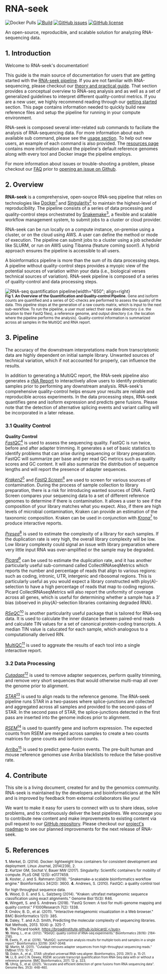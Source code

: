 # RNA-seek

![Docker Pulls](https://img.shields.io/docker/pulls/nciccbr/ccbr_arriba_2.0.0) [![Build](https://github.com/skchronicles/RNA-seek/workflows/Tests/badge.svg)](https://github.com/skchronicles/RNA-seek/actions)  [![GitHub issues](https://img.shields.io/github/issues/skchronicles/RNA-seek?color=brightgreen)](https://github.com/skchronicles/RNA-seek/issues)  [![GitHub license](https://img.shields.io/github/license/skchronicles/RNA-seek)](https://github.com/skchronicles/RNA-seek/blob/main/LICENSE) 

An open-source, reproducible, and scalable solution for analyzing RNA-sequencing data.

## 1. Introduction
Welcome to RNA-seek's documentation! 

This guide is the main source of documentation for users that are getting started with the [RNA-seek pipeline](https://github.com/skchronicles/RNA-seek). If you are not familiar with RNA-sequencing, please checkout our [theory and practical guide](RNA-seq/Theory.md). That section provides a conceptual overview to RNA-seq analysis and as well as a set of generalized guidelines to interpret different quality-control metrics.  If you are a new user, we highly recommend reading through our [getting started](RNA-seq/TLDR-RNA-seq.md) section. This page contains information needed to quickly build new reference files and setup the pipeline for running in your compute environment. 

RNA-seek is composed several inter-related sub commands to faciliate the analysis of RNA-sequencing data. For more information about each available sub command, please see the [usage section](RNA-seq/run.md). To help out new users, an example of each command is also provided. The [resources page](RNA-seq/Resources.md) contains more information about the pipeline's default reference genomes along with every tool and Docker image the pipeline employs. 

For more information about issues or trouble-shooting a problem, please checkout our [FAQ](troubleshooting.md) prior to [opening an issue on Github](https://github.com/skchronicles/RNA-seek/issues).

## 2. Overview

**RNA-seek** is a comprehensive, open-source RNA-seq pipeline that relies on technologies like [Docker<sup>1</sup>](https://www.docker.com/why-docker) and [Singularity<sup>2</sup>](https://singularity.lbl.gov/) to maintain the highest-level of reproducibility. The pipeline consists of a series of data processing and quality-control steps orchestrated by [Snakemake<sup>3</sup>](https://snakemake.readthedocs.io/en/stable/), a flexible and scalable workflow management system, to submit jobs to a cluster or cloud provider.

RNA-seek can be run locally on a compute instance, on-premise using a cluster, or on the cloud using AWS. A user can define the method or mode of execution. The pipeline can submit jobs to a cluster using a job scheduler like SLURM, or run on AWS using Tibanna (feature coming soon!). A hybrid approach ensures the pipeline is accessible to all users.

A bioinformatics pipeline is more than the sum of its data processing steps. A pipeline without quality-control steps provides a myopic view of the potential sources of variation within your data (i.e., biological verses technical sources of variation). RNA-seek pipeline is composed of a series of quality-control and data processing steps.

![RNA-seq quantification pipeline](RNA-seq/images/RNA-seek_Pipeline.svg){width="650"; align=right} <br><sup>**Fig 1. An Overview of the Quantification and Quality-control Pipeline.** Gene and isoform counts are quantified and a series of QC-checks are performed to assess the quality of the data. This pipeline stops at the generation of a raw counts matrix, which is input to the next sub-workflow. To run the pipeline, a user must select their raw data directory (i.e. the location to their FastQ files), a reference genome, and output directory (i.e. the location where the pipeline performs the analysis). Quality-control information is summarized across all samples in the MultiQC and RNA report.</sup>

## 3. Pipeline

The accuracy of the downstream interpretations made from transcriptomic data are highly dependent on initial sample library. Unwanted sources of technical variation, which if not accounted for properly, can influence the results. 

In addition to generating a MultiQC report, the RNA-seek pipeline also generates a [rNA Report](https://github.com/CCBR/rNA) to interactively allow users to identify problematic samples prior to performing any downstream analysis. RNA-seek's comprehensive quality-control helps ensure your results are reliable and reproducible across experiments.  In the data processing steps, RNA-seek quantifies gene and isoform expression and predicts gene fusions. Please note that the detection of alternative splicing events and variant calling will be incorporated in a later release.


### 3.1 Quality Control
**Quality Control**   
[*FastQC*<sup>4</sup>](https://www.bioinformatics.babraham.ac.uk/projects/fastqc/) is used to assess the sequencing quality. FastQC is run twice, before and after adapter trimming. It generates a set of basic statistics to identify problems that can arise during sequencing or library preparation. FastQC will summarize per base and per read QC metrics such as quality scores and GC content. It will also summarize the distribution of sequence lengths and will report the presence of adapter sequences.
 
[*Kraken2*<sup>5</sup>](http://ccb.jhu.edu/software/kraken2/) and [*FastQ Screen*<sup>6</sup>](https://www.bioinformatics.babraham.ac.uk/projects/fastq_screen/) are used to screen for various sources of contamination. During the process of sample collection to library preparation, there is a risk for introducing wanted sources of DNA. FastQ Screen compares your sequencing data to a set of different reference genomes to determine if there is contamination. It allows a user to see if the composition of your library matches what you expect. Also, if there are high levels of microbial contamination, Kraken can provide an estimation of the taxonomic composition. Kraken can be used in conjunction with [*Krona*<sup>7</sup>](https://github.com/marbl/Krona/wiki/KronaTools) to produce interactive reports.

[*Preseq*<sup>8</sup>](http://smithlabresearch.org/software/preseq/) is used to estimate the complexity of a library for each samples. If the duplication rate is very high, the overall library complexity will be low. Low library complexity could signal an issue with library preparation where very little input RNA was over-amplified or the sample may be degraded.

[*Picard*<sup>9</sup>](https://broadinstitute.github.io/picard/) can be used to estimate the duplication rate, and it has another particularly useful sub-command called CollectRNAseqMetrics which reports the number and percentage of reads that align to various regions: such as coding, intronic, UTR, intergenic and ribosomal regions. This is particularly useful as you would expect a library constructed with ploy(A)-selection to have a high percentage of reads that map to coding regions. Picard CollectRNAseqMetrics will also report the uniformity of coverage across all genes, which is useful for determining whether a sample has a 3' bias (observed in ploy(A)-selection libraries containing degraded RNA).

[*RSeQC*<sup>10</sup>](http://rseqc.sourceforge.net/) is another particularity useful package that is tailored for RNA-seq data. It is used to calculate the inner distance between paired-end reads and calculate TIN values for a set of canonical protein-coding transcripts. A median TIN value is calucated for each sample, which analogous to a computationally derived RIN.

[MultiQC<sup>11</sup>](https://multiqc.info/) is used to aggreate the results of each tool into a single interactive report.  

### 3.2 Data Processing
 
[*Cutadapt*<sup>12</sup>](https://cutadapt.readthedocs.io/en/stable/) is used to remove adapter sequences, perform quality trimming, and remove very short sequences that would otherwise multi-map all over the genome prior to alignment. 

[*STAR*<sup>13</sup>](https://github.com/alexdobin/STAR) is used to align reads to the reference genome. The RNA-seek pipeline runs STAR in a two-passes where splice-junctions are collected and aggregated across all samples and provided to the second-pass of STAR. In the second pass of STAR, the splice-junctions detected in the first pass are inserted into the genome indices prior to alignment.

[*RSEM*<sup>14</sup>](https://github.com/deweylab/RSEM) is used to quantify gene and isoform expression. The expected counts from RSEM are merged across samples to create a two counts matrices for gene counts and isoform counts.

[*Arriba*<sup>15</sup>](https://arriba.readthedocs.io/en/latest/) is used to predict gene-fusion events. The pre-built human and mouse reference genomes use Arriba blacklists to reduce the false-positive rate.

## 4. Contribute

This site is a living document, created for and by the genomics community. RNA-seek is maintained by the developers and bioinformaticians at the NIH and is improved by feedback from external collaborators like *you*! 

We want to make it easy for users to connect with us to share ideas, solve problems, and to continuously deliver the best pipelines. We encourage you to contribute new content and make improvements to existing content via pull request to our [GitHub repository](https://github.com/CCBR/RNA-seek). Please checkout our [project's roadmap](https://github.com/skchronicles/RNA-seek/projects/1) to see our planned improvements for the next release of RNA-seek.

## 5. References
<sup>**1.**  Merkel, D. (2014). Docker: lightweight linux containers for consistent development and deployment. Linux Journal, 2014(239), 2.</sup>  
<sup>**2.**  Kurtzer GM, Sochat V, Bauer MW (2017). Singularity: Scientific containers for mobility of compute. PLoS ONE 12(5): e0177459.</sup>  
<sup>**3.**  Koster, J. and S. Rahmann (2018). "Snakemake-a scalable bioinformatics workflow engine." Bioinformatics 34(20): 3600.</sup> 
<sup>**4.** Andrews, S. (2010). FastQC: a quality control tool for high throughput sequence data.</sup>  
<sup>**5.** Wood, D. E. and S. L. Salzberg (2014). "Kraken: ultrafast metagenomic sequence classification using exact alignments." Genome Biol 15(3): R46.</sup>  
<sup>**6.** Wingett, S. and S. Andrews (2018). "FastQ Screen: A tool for multi-genome mapping and quality control." F1000Research 7(2): 1338.</sup>  
<sup>**7.** Ondov, B. D., et al. (2011). "Interactive metagenomic visualization in a Web browser." BMC Bioinformatics 12(1): 385.</sup>  
<sup>**8.** Daley, T. and A.D. Smith, Predicting the molecular complexity of sequencing libraries. Nat Methods, 2013. 10(4): p. 325-7.</sup>  
<sup>**9.** The Picard toolkit. https://broadinstitute.github.io/picard/.</sup>  
<sup>**10.** Wang, L., et al. (2012). "RSeQC: quality control of RNA-seq experiments." Bioinformatics 28(16): 2184-2185.</sup>  
<sup>**11.** Ewels, P., et al. (2016). "MultiQC: summarize analysis results for multiple tools and samples in a single report." Bioinformatics 32(19): 3047-3048.</sup>  
<sup>**12.** Martin, M. (2011). "Cutadapt removes adapter sequences from high-throughput sequencing reads." EMBnet 17(1): 10-12.</sup>  
<sup>**13.** Dobin, A., et al., STAR: ultrafast universal RNA-seq aligner. Bioinformatics, 2013. 29(1): p. 15-21.</sup>  
<sup>**14.** Li, B. and C.N. Dewey, RSEM: accurate transcript quantification from RNA-Seq data with or without a reference genome. BMC Bioinformatics, 2011. 12: p. 323.</sup>  
<sup>**15.** Uhrig, S., et al. (2021). "Accurate and efficient detection of gene fusions from RNA sequencing data". Genome Res. 31(3): 448-460.</sup>  




<!-- Relative links -->
  [1]: contact-us.md
